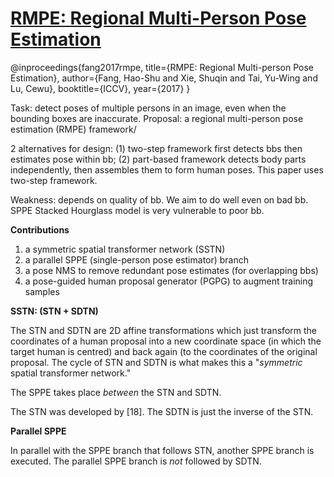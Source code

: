 # [RMPE: Regional Multi-Person Pose Estimation](http://openaccess.thecvf.com/content_ICCV_2017/papers/Fang_RMPE_Regional_Multi-Person_ICCV_2017_paper.pdf)

@inproceedings{fang2017rmpe,
                  title={RMPE: Regional Multi-person Pose Estimation},
                  author={Fang, Hao-Shu and Xie, Shuqin and Tai, Yu-Wing and Lu, Cewu},
                  booktitle={ICCV},
                  year={2017}
                 }

Task: detect poses of multiple persons in an image, even when the bounding boxes are inaccurate.
Proposal: a regional multi-person pose estimation (RMPE) framework/

2 alternatives for design: (1) two-step framework first detects bbs then estimates pose within bb; (2) part-based framework detects body parts independently, then assembles them to form human poses. This paper uses two-step framework.

Weakness: depends on quality of bb. We aim to do well even on bad bb. SPPE Stacked Hourglass model is very vulnerable to poor bb.

**Contributions**

1. a symmetric spatial transformer network (SSTN)
2. a parallel SPPE (single-person pose estimator) branch
3. a pose NMS to remove redundant pose estimates (for overlapping bbs)
4. a pose-guided human proposal generator (PGPG) to augment training samples

**SSTN: (STN + SDTN)**

The STN and SDTN are 2D affine transformations which just transform the coordinates of a human proposal into a new coordinate space (in which the target human is centred) and back again (to the coordinates of the original proposal. The cycle of STN and SDTN is what makes this a "*symmetric* spatial transformer network."

The SPPE takes place *between* the STN and SDTN.

The STN was developed by [18]. The SDTN is just the inverse of the STN.

**Parallel SPPE**

In parallel with the SPPE branch that follows STN, another SPPE branch is executed. The parallel SPPE branch is *not* followed by SDTN.


<!--stackedit_data:
eyJoaXN0b3J5IjpbMTc2NjE5NDcyOCwxNTc0NDI4MTM4XX0=
-->